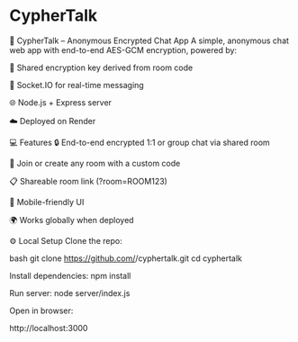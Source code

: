 # CypherTalk
📁 CypherTalk – Anonymous Encrypted Chat App
A simple, anonymous chat web app with end-to-end AES-GCM encryption, powered by:

🔐 Shared encryption key derived from room code

🔌 Socket.IO for real-time messaging

🌐 Node.js + Express server

☁️ Deployed on Render

💻 Features
  🔒 End-to-end encrypted 1:1 or group chat via shared room

  🚪 Join or create any room with a custom code

  📋 Shareable room link (?room=ROOM123)

  📱 Mobile-friendly UI

  🌍 Works globally when deployed

⚙️ Local Setup
Clone the repo:

bash
  git clone https://github.com/<your-username>/cyphertalk.git
  cd cyphertalk
  
Install dependencies:
  npm install

Run server:
  node server/index.js
  
Open in browser:

http://localhost:3000

